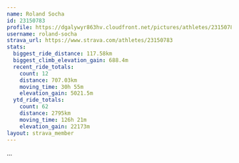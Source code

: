 ```yaml
---
name: Roland Socha
id: 23150783
profile: https://dgalywyr863hv.cloudfront.net/pictures/athletes/23150783/14745672/4/large.jpg
username: roland-socha
strava_url: https://www.strava.com/athletes/23150783
stats:
  biggest_ride_distance: 117.58km
  biggest_climb_elevation_gain: 688.4m
  recent_ride_totals:
    count: 12
    distance: 707.03km
    moving_time: 30h 55m
    elevation_gain: 5021.5m
  ytd_ride_totals:
    count: 62
    distance: 2795km
    moving_time: 126h 21m
    elevation_gain: 22173m
layout: strava_member
--- 
```

...
